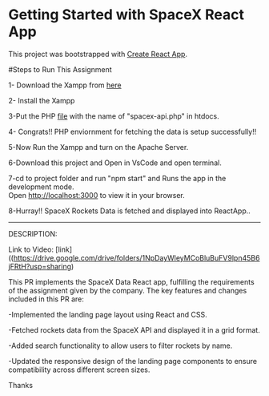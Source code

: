 # Getting Started with SpaceX React App

This project was bootstrapped with [Create React App](https://github.com/facebook/create-react-app).


#Steps to Run This Assignment

1- Download the Xampp from [here](https://sourceforge.net/projects/xampp/files/XAMPP%20Windows/8.0.28/xampp-windows-x64-8.0.28-0-VS16-installer.exe/download)

2- Install the Xampp

3-Put the PHP [file](https://drive.google.com/drive/folders/1NpDayWleyMCoBluBuFV9lpn45B6jFRtH?usp=sharing) with the name of "spacex-api.php" in htdocs.

4- Congrats!! PHP enviornment for fetching the data is setup successfully!!

5-Now Run the Xampp and turn on the Apache Server.

6-Download this project and Open in VsCode and open terminal.

7-cd to project folder and run "npm start" and Runs the app in the development mode.\
Open [http://localhost:3000](http://localhost:3000) to view it in your browser.


8-Hurray!! SpaceX Rockets Data is fetched and displayed into ReactApp..

-----------------------------------------------------------------------------

DESCRIPTION:

Link to Video: [link]((https://drive.google.com/drive/folders/1NpDayWleyMCoBluBuFV9lpn45B6jFRtH?usp=sharing)

This PR implements the SpaceX Data React app, fulfilling the requirements of the assignment given by the company. The key features and changes included in this PR are:

-Implemented the landing page layout using React and CSS.

-Fetched rockets data from the SpaceX API and displayed it in a grid format.

-Added search functionality to allow users to filter rockets by name.

-Updated the responsive design of the landing page components to ensure compatibility across different screen sizes.


Thanks
